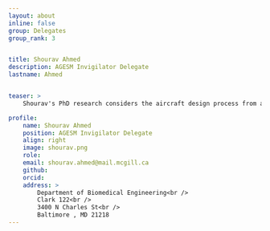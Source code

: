 ```yaml
---
layout: about
inline: false
group: Delegates
group_rank: 3


title: Shourav Ahmed
description: AGESM Invigilator Delegate
lastname: Ahmed


teaser: >
    Shourav's PhD research considers the aircraft design process from a project management and supply chain persepective. It aims at minimizing non-value adding tasks as well as optimizing review and certification procedures.

profile:
    name: Shourav Ahmed
    position: AGESM Invigilator Delegate    
    align: right
    image: shourav.png
    role: 
    email: shourav.ahmed@mail.mcgill.ca
    github: 
    orcid: 
    address: >
        Department of Biomedical Engineering<br />
        Clark 122<br />
        3400 N Charles St<br />
        Baltimore , MD 21218
---
```


